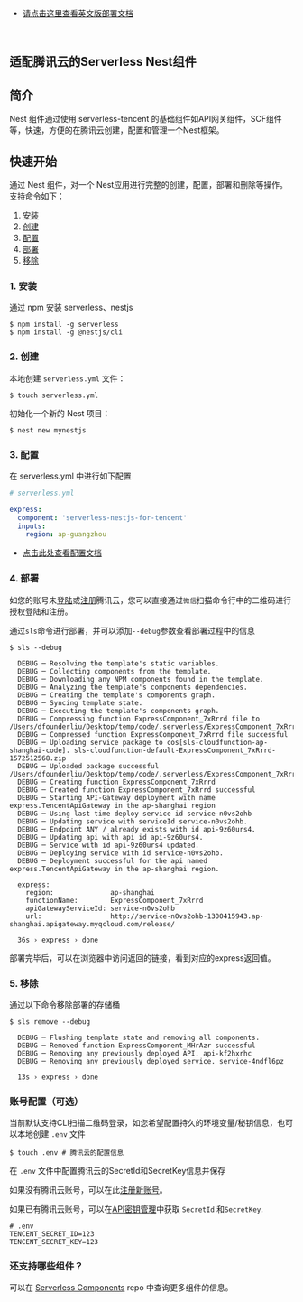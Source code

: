 * [请点击这里查看英文版部署文档](./README_EN.md)

&nbsp;

## 适配腾讯云的Serverless Nest组件

## 简介

Nest 组件通过使用 serverless-tencent 的基础组件如API网关组件，SCF组件等，快速，方便的在腾讯云创建，配置和管理一个Nest框架。

## 快速开始

通过 Nest 组件，对一个 Nest应用进行完整的创建，配置，部署和删除等操作。支持命令如下：

1. [安装](#1-安装)
2. [创建](#2-创建)
3. [配置](#3-配置)
4. [部署](#4-部署)
5. [移除](#5-移除)

### 1. 安装

通过 npm 安装 serverless、nestjs

```console
$ npm install -g serverless
$ npm install -g @nestjs/cli
```

### 2. 创建

本地创建 `serverless.yml` 文件：

```console
$ touch serverless.yml
```

初始化一个新的 Nest 项目：
```
$ nest new mynestjs
```

### 3. 配置

在 serverless.yml 中进行如下配置

```yml
# serverless.yml

express:
  component: 'serverless-nestjs-for-tencent'
  inputs:
    region: ap-guangzhou

```
* [点击此处查看配置文档](https://github.com/serverless-tencent/tencent-express/blob/master/docs/configure.md)


### 4. 部署

如您的账号未[登陆](https://cloud.tencent.com/login)或[注册](https://cloud.tencent.com/register)腾讯云，您可以直接通过`微信`扫描命令行中的二维码进行授权登陆和注册。

通过`sls`命令进行部署，并可以添加`--debug`参数查看部署过程中的信息

```
$ sls --debug

  DEBUG ─ Resolving the template's static variables.
  DEBUG ─ Collecting components from the template.
  DEBUG ─ Downloading any NPM components found in the template.
  DEBUG ─ Analyzing the template's components dependencies.
  DEBUG ─ Creating the template's components graph.
  DEBUG ─ Syncing template state.
  DEBUG ─ Executing the template's components graph.
  DEBUG ─ Compressing function ExpressComponent_7xRrrd file to /Users/dfounderliu/Desktop/temp/code/.serverless/ExpressComponent_7xRrrd.zip.
  DEBUG ─ Compressed function ExpressComponent_7xRrrd file successful
  DEBUG ─ Uploading service package to cos[sls-cloudfunction-ap-shanghai-code]. sls-cloudfunction-default-ExpressComponent_7xRrrd-1572512568.zip
  DEBUG ─ Uploaded package successful /Users/dfounderliu/Desktop/temp/code/.serverless/ExpressComponent_7xRrrd.zip
  DEBUG ─ Creating function ExpressComponent_7xRrrd
  DEBUG ─ Created function ExpressComponent_7xRrrd successful
  DEBUG ─ Starting API-Gateway deployment with name express.TencentApiGateway in the ap-shanghai region
  DEBUG ─ Using last time deploy service id service-n0vs2ohb
  DEBUG ─ Updating service with serviceId service-n0vs2ohb.
  DEBUG ─ Endpoint ANY / already exists with id api-9z60urs4.
  DEBUG ─ Updating api with api id api-9z60urs4.
  DEBUG ─ Service with id api-9z60urs4 updated.
  DEBUG ─ Deploying service with id service-n0vs2ohb.
  DEBUG ─ Deployment successful for the api named express.TencentApiGateway in the ap-shanghai region.

  express: 
    region:              ap-shanghai
    functionName:        ExpressComponent_7xRrrd
    apiGatewayServiceId: service-n0vs2ohb
    url:                 http://service-n0vs2ohb-1300415943.ap-shanghai.apigateway.myqcloud.com/release/

  36s › express › done

```
部署完毕后，可以在浏览器中访问返回的链接，看到对应的express返回值。

### 5. 移除

通过以下命令移除部署的存储桶

```
$ sls remove --debug

  DEBUG ─ Flushing template state and removing all components.
  DEBUG ─ Removed function ExpressComponent_MHrAzr successful
  DEBUG ─ Removing any previously deployed API. api-kf2hxrhc
  DEBUG ─ Removing any previously deployed service. service-4ndfl6pz

  13s › express › done
```

### 账号配置（可选）

当前默认支持CLI扫描二维码登录，如您希望配置持久的环境变量/秘钥信息，也可以本地创建 `.env` 文件

```console
$ touch .env # 腾讯云的配置信息
```

在 `.env` 文件中配置腾讯云的SecretId和SecretKey信息并保存

如果没有腾讯云账号，可以在此[注册新账号](https://cloud.tencent.com/register)。

如果已有腾讯云账号，可以在[API密钥管理](https://console.cloud.tencent.com/cam/capi)中获取 `SecretId` 和`SecretKey`.

```
# .env
TENCENT_SECRET_ID=123
TENCENT_SECRET_KEY=123
```

### 还支持哪些组件？

可以在 [Serverless Components](https://github.com/serverless/components) repo 中查询更多组件的信息。
